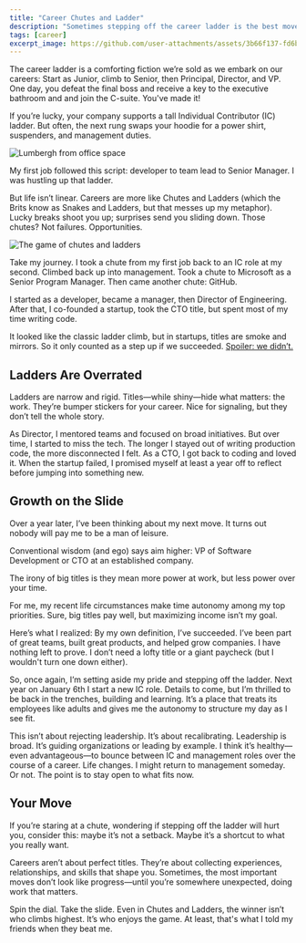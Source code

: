 ```yaml
---
title: "Career Chutes and Ladder"
description: "Sometimes stepping off the career ladder is the best move you can make."
tags: [career]
excerpt_image: https://github.com/user-attachments/assets/3b66f137-fd6b-4c3c-aedd-0c46701657fb
---
```


The career ladder is a comforting fiction we’re sold as we embark on our careers: Start as Junior, climb to Senior, then Principal, Director, and VP. One day, you defeat the final boss and receive a key to the executive bathroom and and join the C-suite. You've made it!

If you’re lucky, your company supports a tall Individual Contributor (IC) ladder. But often, the next rung swaps your hoodie for a power shirt, suspenders, and management duties.

![Lumbergh from office space](https://github.com/user-attachments/assets/71945726-4bc8-494f-b076-22f0518f24d4 "Yeah, I'm going to need you to come in on Saturday")

My first job followed this script: developer to team lead to Senior Manager. I was hustling up that ladder.

But life isn’t linear. Careers are more like Chutes and Ladders (which the Brits know as Snakes and Ladders, but that messes up my metaphor). Lucky breaks shoot you up; surprises send you sliding down. Those chutes? Not failures. Opportunities.

![The game of chutes and ladders](https://github.com/user-attachments/assets/3b66f137-fd6b-4c3c-aedd-0c46701657fb)

Take my journey. I took a chute from my first job back to an IC role at my second. Climbed back up into management. Took a chute to Microsoft as a Senior Program Manager. Then came another chute: GitHub.

I started as a developer, became a manager, then Director of Engineering. After that, I co-founded a startup, took the CTO title, but spent most of my time writing code.

It looked like the classic ladder climb, but in startups, titles are smoke and mirrors. So it only counted as a step up if we succeeded. [Spoiler: we didn’t.](https://haacked.com/archive/2023/11/13/failure/)

## Ladders Are Overrated

Ladders are narrow and rigid. Titles—while shiny—hide what matters: the work. They’re bumper stickers for your career. Nice for signaling, but they don’t tell the whole story.

As Director, I mentored teams and focused on broad initiatives. But over time, I started to miss the tech. The longer I stayed out of writing production code, the more disconnected I felt. As a CTO, I got back to coding and loved it. When the startup failed, I promised myself at least a year off to reflect before jumping into something new.

## Growth on the Slide

Over a year later, I’ve been thinking about my next move. It turns out nobody will pay me to be a man of leisure.

Conventional wisdom (and ego) says aim higher: VP of Software Development or CTO at an established company.

The irony of big titles is they mean more power at work, but less power over your time.

For me, my recent life circumstances make time autonomy among my top priorities. Sure, big titles pay well, but maximizing income isn’t my goal.

Here’s what I realized: By my own definition, I’ve succeeded. I’ve been part of great teams, built great products, and helped grow companies. I have nothing left to prove. I don’t need a lofty title or a giant paycheck (but I wouldn't turn one down either).

So, once again, I’m setting aside my pride and stepping off the ladder. Next year on January 6th I start a new IC role. Details to come, but I’m thrilled to be back in the trenches, building and learning. It’s a place that treats its employees like adults and gives me the autonomy to structure my day as I see fit.

This isn’t about rejecting leadership. It’s about recalibrating. Leadership is broad. It’s guiding organizations or leading by example. I think it’s healthy—even advantageous—to bounce between IC and management roles over the course of a career. Life changes. I might return to management someday. Or not. The point is to stay open to what fits now.

## Your Move

If you’re staring at a chute, wondering if stepping off the ladder will hurt you, consider this: maybe it’s not a setback. Maybe it’s a shortcut to what you really want.

Careers aren’t about perfect titles. They’re about collecting experiences, relationships, and skills that shape you. Sometimes, the most important moves don’t look like progress—until you’re somewhere unexpected, doing work that matters.

Spin the dial. Take the slide. Even in Chutes and Ladders, the winner isn’t who climbs highest. It’s who enjoys the game. At least, that's what I told my friends when they beat me.
